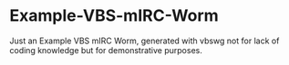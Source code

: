 # Example-VBS-mIRC-Worm
Just an Example VBS mIRC Worm, generated with vbswg not for lack of coding knowledge but for demonstrative purposes.
